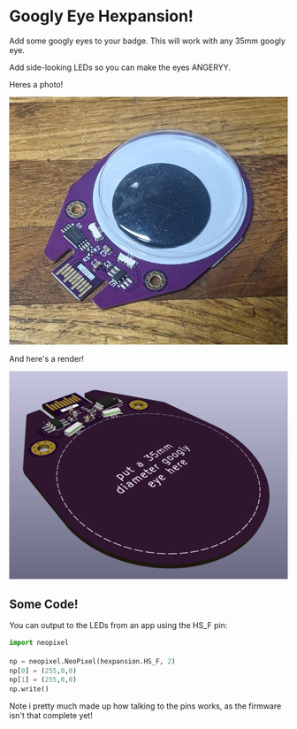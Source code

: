 # Googly Eye Hexpansion!

Add some googly eyes to your badge.  This will work with any 35mm googly eye.

Add side-looking LEDs so you can make the eyes ANGERYY.

Heres a photo!

![a photo of the (v1) hexpansion](photo.jpg)

And here's a render!

![a render of the v2 hexpansion](render.png)

## Some Code!

You can output to the LEDs from an app using the HS_F pin:

```python
import neopixel

np = neopixel.NeoPixel(hexpansion.HS_F, 2)
np[0] = (255,0,0)
np[1] = (255,0,0)
np.write()
```

Note i pretty much made up how talking to the pins works, as the firmware isn't that complete yet!
